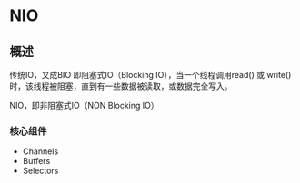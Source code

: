 # NIO

## 概述

传统IO，又成BIO 即阻塞式IO（Blocking IO），当一个线程调用read() 或 write()时，该线程被阻塞，直到有一些数据被读取，或数据完全写入。

NIO，即非阻塞式IO（NON Blocking IO） 

### 核心组件

- Channels
- Buffers
- Selectors

